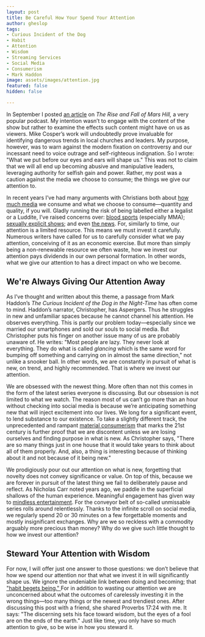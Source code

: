 ```yaml
---
layout: post
title: Be Careful How Your Spend Your Attention
author: gheslop
tags:
- Curious Incident of the Dog
- Habit
- Attention
- Wisdom
- Streaming Services
- Social Media
- Consumerism
- Mark Haddon
image: assets/images/attention.jpg
featured: false
hidden: false

---
```

In September I posted [an article](https://rekindle.co.za/content/2021-09-15-rise-and-fall-of-mars-hill "The Rise of Self-Righteous Indignation") on _The Rise and Fall of Mars Hill,_ a very popular podcast. My intention wasn’t to engage with the content of the show but rather to examine the effects such content might have on us as viewers. Mike Cosper’s work will undoubtedly prove invaluable for identifying dangerous trends in local churches and leaders. My purpose, however, was to warn against the modern fixation on controversy and our incessant need to voice outrage and self-righteous indignation. So I wrote: "What we put before our eyes and ears will shape us." This was not to claim that we will all end up becoming abusive and manipulative leaders, leveraging authority for selfish gain and power. Rather, my post was a caution against the media we choose to consume; the things we give our attention to.

In recent years I’ve had many arguments with Christians both about [how much media](https://rekindle.co.za/content/2021-06-02-wendell-berry-consumerism "Where is the Line?") we consume and what we choose to consume—quantity and quality, if you will. Gladly running the risk of being labelled either a legalist or a Luddite, I’ve raised concerns over: [blood sports](https://rekindle.co.za/content/2021-07-30-blood-sports "Blood Sports") (especially MMA); [sexually explicit shows](https://rekindle.co.za/content/2021-09-23-would-you-watch-porn-if-the-plots-were-better "Would You Watch Porn if the Plots were Better?"); and even [the news](https://rekindle.co.za/content/2021-07-14-south-africa-protests-peace "KZN Protests"). For, similarly to time, our attention is a limited resource. This means we must invest it carefully. Numerous writers have called for us to carefully consider what we pay attention, conceiving of it as an economic exercise. But more than simply being a non-renewable resource we often waste, how we invest our attention pays dividends in our own personal formation. In other words, what we give our attention to has a direct impact on who we become.

## We're Always Giving Our Attention Away

As I’ve thought and written about this theme, a passage from Mark Haddon’s _The Curious Incident of the Dog in the Night-Time_ has often come to mind. Haddon’s narrator, Christopher, has Aspergers. Thus he struggles in new and unfamiliar spaces because he cannot channel his attention. He observes everything. This is partly our problem today—especially since we married our smartphones and sold our souls to social media. But Christopher puts his finger on another issue many of us are probably unaware of. He writes: "Most people are lazy. They never look at everything. They do what is called _glancing_ which is the same word for bumping off something and carrying on in almost the same direction," not unlike a snooker ball. In other words, we are constantly in pursuit of what is new, on trend, and highly recommended. That is where we invest our attention.

We are obsessed with the newest thing. More often than not this comes in the form of the latest series everyone is discussing. But our obsession is not limited to what we watch. The reason most of us can’t go more than an hour without checking into social media is because we’re anticipating something new that will inject excitement into our lives. We long for a significant event, to lend substance to our existence. To take a slightly different track, the unprecedented and rampant [material consumerism](https://rekindle.co.za/content/2021-05-19-discernment-new-technology "Should I Buy a New iPhone?") that marks the 21st century is further proof that we are discontent unless we are losing ourselves and finding purpose in what is new. As Christopher says, "There are so many things just in one house that it would take years to think about all of them properly. And, also, a thing is interesting because of thinking about it and not because of it being new."

We prodigiously pour out our attention on what is new, forgetting that novelty does not convey significance or value. On top of this, because we are forever in pursuit of the latest thing we fail to deliberately pause and reflect. As Nicholas Carr noted years ago, we paddle in the superficial shallows of the human experience. Meaningful engagement has given way to [mindless entertainment](https://rekindle.co.za/content/2020-07-03-nietzsche "Nietzsche on Entertainment"). For the conveyor belt of so-called unmissable series rolls around relentlessly. Thanks to the infinite scroll on social media, we regularly spend 20 or 30 minutes on a few forgettable moments and mostly insignificant exchanges. Why are we so reckless with a commodity arguably more precious than money? Why do we give such little thought to how we invest our attention?

## Steward Your Attention with Wisdom

For now, I will offer just one answer to those questions: we don’t believe that how we spend our attention nor that what we invest it in will significantly shape us. We ignore the undeniable link between doing and becoming; that ["habit begets being." ](https://rekindle.co.za/content/2020-07-31-fridays-with-fred "Nietzsche on Habit")For in addition to wasting our attention we are unconcerned about what the outcomes of carelessly investing it in the wrong things—too many things or the newest and trendiest ones. After discussing this post with a friend, she shared Proverbs 17:24 with me. It says: "The discerning sets his face toward wisdom, but the eyes of a fool are on the ends of the earth." Just like time, you only have so much attention to give, so be wise in how you steward it.